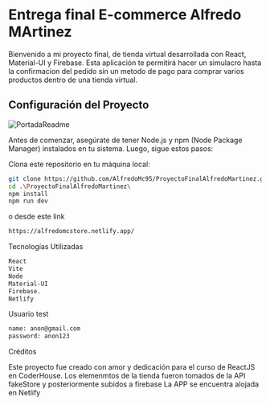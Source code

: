 # Entrega final E-commerce Alfredo MArtinez

Bienvenido a mi proyecto final, de tienda virtual desarrollada con React, Material-UI y Firebase. Esta aplicación te permitirá hacer un simulacro hasta la confirmacion del pedido sin un metodo de pago para comprar varios productos dentro de una tienda virtual.

## Configuración del Proyecto

![PortadaReadme](https://github.com/AlfredoMc95/ProyectoFinalAlfredoMartinez/blob/main/public/PortadaReadme.gif)

Antes de comenzar, asegúrate de tener Node.js y npm (Node Package Manager) instalados en tu sistema. Luego, sigue estos pasos:

Clona este repositorio en tu máquina local:

```bash
git clone https://github.com/AlfredoMc95/ProyectoFinalAlfredoMartinez.git
cd .\ProyectoFinalAlfredoMartinez\
npm install
npm run dev
```

o desde este link

```bash
https://alfredomcstore.netlify.app/
```

Tecnologías Utilizadas

```bash
React
Vite
Node
Material-UI
Firebase.
Netlify
```

Usuario test

```bash
name: anon@gmail.com
password: anon123
```

Créditos

Este proyecto fue creado con amor y dedicación para el curso de ReactJS en CoderHouse.
Los elemenmtos de la tienda fueron tomados de la API fakeStore y posteriormente subidos a firebase
La APP se encuentra alojada en Netlify
